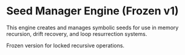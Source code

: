 # Seed Manager Engine (Frozen v1)

This engine creates and manages symbolic seeds for use in memory recursion, drift recovery, and loop resurrection systems.

Frozen version for locked recursive operations.

